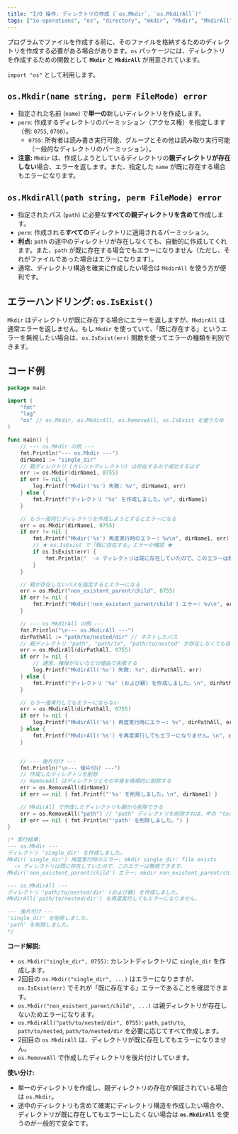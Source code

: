 ```yaml
---
title: "I/O 操作: ディレクトリの作成 (`os.Mkdir`, `os.MkdirAll`)"
tags: ["io-operations", "os", "directory", "mkdir", "Mkdir", "MkdirAll", "ディレクトリ作成", "パーミッション", "IsExist"]
---
```


プログラムでファイルを作成する前に、そのファイルを格納するためのディレクトリを作成する必要がある場合があります。`os` パッケージには、ディレクトリを作成するための関数として **`Mkdir`** と **`MkdirAll`** が用意されています。

`import "os"` として利用します。

## `os.Mkdir(name string, perm FileMode) error`

*   指定された名前 (`name`) で**単一の**新しいディレクトリを作成します。
*   `perm`: 作成するディレクトリのパーミッション（アクセス権）を指定します（例: `0755`, `0700`）。
    *   `0755`: 所有者は読み書き実行可能、グループとその他は読み取り実行可能（一般的なディレクトリのパーミッション）。
*   **注意:** `Mkdir` は、作成しようとしているディレクトリの**親ディレクトリが存在しない**場合、エラーを返します。また、指定した `name` が既に存在する場合もエラーになります。

## `os.MkdirAll(path string, perm FileMode) error`

*   指定されたパス (`path`) に必要な**すべての親ディレクトリを含めて**作成します。
*   `perm`: 作成される**すべての**ディレクトリに適用されるパーミッション。
*   **利点:** `path` の途中のディレクトリが存在しなくても、自動的に作成してくれます。また、`path` が既に存在する場合でもエラーになりません（ただし、それがファイルであった場合はエラーになります）。
*   通常、ディレクトリ構造を確実に作成したい場合は `MkdirAll` を使う方が便利です。

## エラーハンドリング: `os.IsExist()`

`Mkdir` はディレクトリが既に存在する場合にエラーを返しますが、`MkdirAll` は通常エラーを返しません。もし `Mkdir` を使っていて、「既に存在する」というエラーを無視したい場合は、`os.IsExist(err)` 関数を使ってエラーの種類を判別できます。

## コード例

```go title="Mkdir と MkdirAll の使用例"
package main

import (
	"fmt"
	"log"
	"os" // os.Mkdir, os.MkdirAll, os.RemoveAll, os.IsExist を使うため
)

func main() {
	// --- os.Mkdir の例 ---
	fmt.Println("--- os.Mkdir ---")
	dirName1 := "single_dir"
	// 親ディレクトリ (カレントディレクトリ) は存在するので成功するはず
	err := os.Mkdir(dirName1, 0755)
	if err != nil {
		log.Printf("Mkdir('%s') 失敗: %v", dirName1, err)
	} else {
		fmt.Printf("ディレクトリ '%s' を作成しました。\n", dirName1)
	}

	// もう一度同じディレクトリを作成しようとするとエラーになる
	err = os.Mkdir(dirName1, 0755)
	if err != nil {
		fmt.Printf("Mkdir('%s') 再度実行時のエラー: %v\n", dirName1, err)
		// ★ os.IsExist で「既に存在する」エラーか確認 ★
		if os.IsExist(err) {
			fmt.Println("  -> ディレクトリは既に存在していたので、このエラーは無視できます。")
		}
	}

	// 親が存在しないパスを指定するとエラーになる
	err = os.Mkdir("non_existent_parent/child", 0755)
	if err != nil {
		fmt.Printf("Mkdir('non_existent_parent/child') エラー: %v\n", err)
	}

	// --- os.MkdirAll の例 ---
	fmt.Println("\n--- os.MkdirAll ---")
	dirPathAll := "path/to/nested/dir" // ネストしたパス
	// 親ディレクトリ "path", "path/to", "path/to/nested" が存在しなくても自動的に作成される
	err = os.MkdirAll(dirPathAll, 0755)
	if err != nil {
		// 通常、権限がないなどの理由で失敗する
		log.Printf("MkdirAll('%s') 失敗: %v", dirPathAll, err)
	} else {
		fmt.Printf("ディレクトリ '%s' (および親) を作成しました。\n", dirPathAll)
	}

	// もう一度実行してもエラーにならない
	err = os.MkdirAll(dirPathAll, 0755)
	if err != nil {
		log.Printf("MkdirAll('%s') 再度実行時にエラー: %v", dirPathAll, err)
	} else {
		fmt.Printf("MkdirAll('%s') を再度実行してもエラーになりません。\n", dirPathAll)
	}


	// --- 後片付け ---
	fmt.Println("\n--- 後片付け ---")
	// 作成したディレクトリを削除
	// RemoveAll はディレクトリとその中身を再帰的に削除する
	err = os.RemoveAll(dirName1)
	if err == nil { fmt.Printf("'%s' を削除しました。\n", dirName1) }

	// MkdirAll で作成したディレクトリも親から削除できる
	err = os.RemoveAll("path") // "path" ディレクトリを削除すれば、中の "to/nested/dir" も削除される
	if err == nil { fmt.Println("'path' を削除しました。") }
}

/* 実行結果:
--- os.Mkdir ---
ディレクトリ 'single_dir' を作成しました。
Mkdir('single_dir') 再度実行時のエラー: mkdir single_dir: file exists
  -> ディレクトリは既に存在していたので、このエラーは無視できます。
Mkdir('non_existent_parent/child') エラー: mkdir non_existent_parent/child: no such file or directory

--- os.MkdirAll ---
ディレクトリ 'path/to/nested/dir' (および親) を作成しました。
MkdirAll('path/to/nested/dir') を再度実行してもエラーになりません。

--- 後片付け ---
'single_dir' を削除しました。
'path' を削除しました。
*/
```

**コード解説:**

*   `os.Mkdir("single_dir", 0755)`: カレントディレクトリに `single_dir` を作成します。
*   2回目の `os.Mkdir("single_dir", ...)` はエラーになりますが、`os.IsExist(err)` でそれが「既に存在する」エラーであることを確認できます。
*   `os.Mkdir("non_existent_parent/child", ...)` は親ディレクトリが存在しないためエラーになります。
*   `os.MkdirAll("path/to/nested/dir", 0755)`: `path`, `path/to`, `path/to/nested`, `path/to/nested/dir` を必要に応じてすべて作成します。
*   2回目の `os.MkdirAll` は、ディレクトリが既に存在してもエラーになりません。
*   `os.RemoveAll` で作成したディレクトリを後片付けしています。

**使い分け:**

*   単一のディレクトリを作成し、親ディレクトリの存在が保証されている場合は `os.Mkdir`。
*   途中のディレクトリも含めて確実にディレクトリ構造を作成したい場合や、ディレクトリが既に存在してもエラーにしたくない場合は **`os.MkdirAll`** を使うのが一般的で安全です。